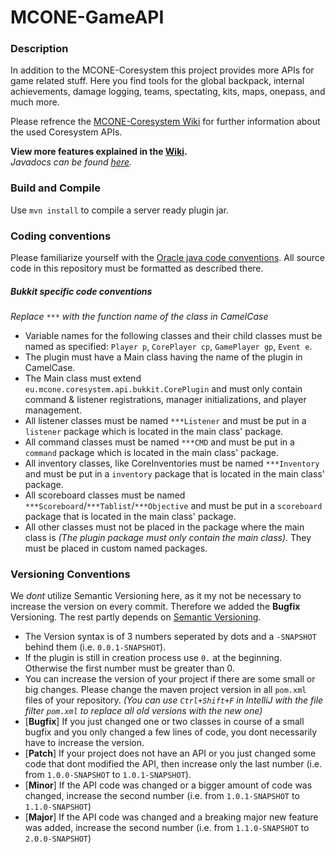 # MCONE-GameAPI

### Description
In addition to the MCONE-Coresystem this project provides more APIs for game related stuff.
Here you find tools for the global backpack, internal achievements, damage logging, teams, 
spectating, kits, maps, onepass, and much more.

Please refrence the [MCONE-Coresystem Wiki]() for further information about the used Coresystem APIs.

**View more features explained in the [Wiki](https://gitlab.onegaming.group/systems/gameapi/-/wikis).**  
*Javadocs can be found [here](https://systems.gitlab.onegaming.group/gameapi).*

### Build and Compile

Use `mvn install` to compile a server ready plugin jar.

### Coding conventions
Please familiarize yourself with the [Oracle java code conventions](https://www.oracle.com/technetwork/java/codeconventions-150003.pdf).
All source code in this repository must be formatted as described there.

##### Bukkit specific code conventions
*Replace `***` with the function name of the class in CamelCase*
* Variable names for the following classes and their child classes must be named as specified: `Player p`, `CorePlayer cp`, `GamePlayer gp`, `Event e`.
* The plugin must have a Main class having the name of the plugin in CamelCase.
* The Main class must extend `eu.mcone.coresystem.api.bukkit.CorePlugin` and must only contain 
command & listener registrations, manager initializations, and player management.
* All listener classes must be named `***Listener` and must be put in a `listener` package which is located in the main class' package.
* All command classes must be named `***CMD` and must be put in a `command` package which is located in the main class' package.
* All inventory classes, like CoreInventories must be named `***Inventory` 
and must be put in a `inventory` package that is located in the main class' package. 
* All scoreboard classes must be named `***Scoreboard`/`***Tablist`/`***Objective` 
and must be put in a `scoreboard` package that is located in the main class' package.
* All other classes must not be placed in the package where the main class is *(The plugin package must only contain the main class)*.
They must be placed in custom named packages.

### Versioning Conventions
We *dont* utilize Semantic Versioning here, as it my not be necessary to increase the version on every commit.
Therefore we added the **Bugfix** Versioning. The rest partly depends on [Semantic Versioning](https://semver.org).

* The Version syntax is of 3 numbers seperated by dots and a `-SNAPSHOT` behind them (i.e. `0.0.1-SNAPSHOT`).
* If the plugin is still in creation process use `0.` at the beginning. Otherwise the first number must be greater than 0. 
* You can increase the version of your project if there are some small or big changes. 
Please change the maven project version in all `pom.xml` files of your repository. 
*(You can use `Ctrl+Shift+F` in IntelliJ with the file filter `pom.xml` to replace all old versions with the new one)*
* [**Bugfix**] If you just changed one or two classes in course of a small bugfix 
and you only changed a few lines of code, you dont necessarily have to increase the version.
* [**Patch**] If your project does not have an API or you just changed some code that dont modified the API, 
then increase only the last number (i.e. from `1.0.0-SNAPSHOT` to `1.0.1-SNAPSHOT`).
* [**Minor**] If the API code was changed or a bigger amount of code was changed, increase the second number
(i.e. from `1.0.1-SNAPSHOT` to `1.1.0-SNAPSHOT`)
* [**Major**] If the API code was changed and a breaking major new feature was added, increase the second number
(i.e. from `1.1.0-SNAPSHOT` to `2.0.0-SNAPSHOT`)